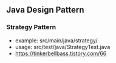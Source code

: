 ## Java Design Pattern

### Strategy Pattern
- example: src/main/java/strategy/
- usage: src/test/java/StrategyTest.java
- https://tinkerbellbass.tistory.com/66